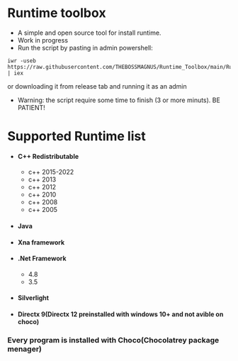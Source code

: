 # Runtime toolbox
- A simple and open source tool for install runtime.
- Work in progress 
- Run the script by pasting in admin powershell: 
 ```
iwr -useb https://raw.githubusercontent.com/THEBOSSMAGNUS/Runtime_Toolbox/main/Runtime%20toolbox.ps1 | iex
 ```
   or downloading it from release tab and running it as an admin
- Warning: the script require some time to finish (3 or more minuts). BE PATIENT!


# Supported Runtime list

* #### C++ Redistributable 
  + c++ 2015-2022
  + c++ 2013
  + c++ 2012
  + c++ 2010
  + c++ 2008 
  + c++ 2005
* #### Java  
* #### Xna framework
* #### .Net Framework 
  + 4.8 
  + 3.5 
* #### Silverlight  
* #### Directx 9(Directx 12 preinstalled with windows 10+ and not avible on choco)

### Every program is installed with Choco(Chocolatrey package menager)                                
                                             
   

